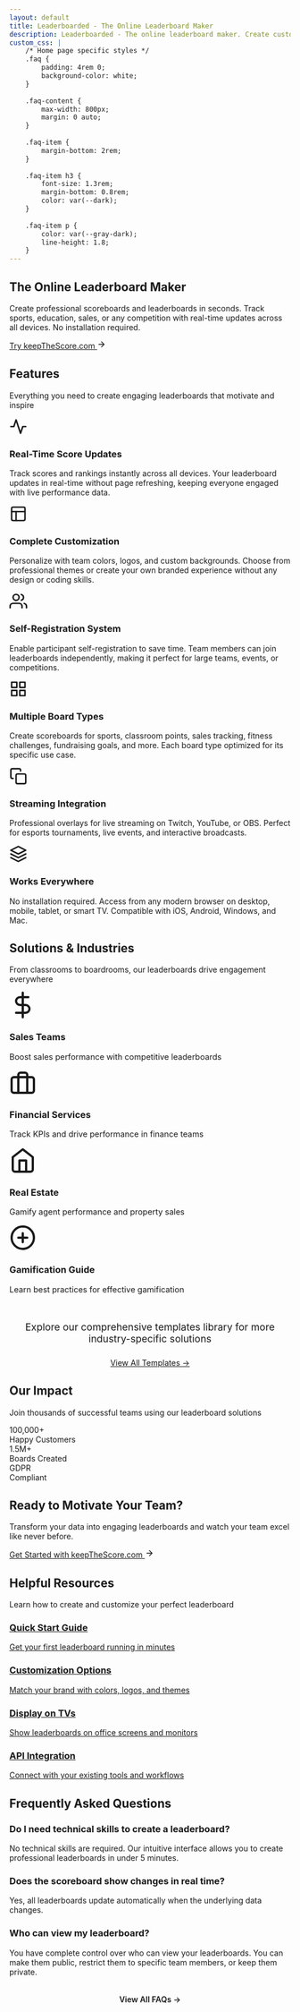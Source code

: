 ```yaml
---
layout: default
title: Leaderboarded - The Online Leaderboard Maker
description: Leaderboarded - The online leaderboard maker. Create customizable leaderboards to visualize team performance in real-time. No technical skills required.
custom_css: |
    /* Home page specific styles */
    .faq {
        padding: 4rem 0;
        background-color: white;
    }
    
    .faq-content {
        max-width: 800px;
        margin: 0 auto;
    }
    
    .faq-item {
        margin-bottom: 2rem;
    }
    
    .faq-item h3 {
        font-size: 1.3rem;
        margin-bottom: 0.8rem;
        color: var(--dark);
    }
    
    .faq-item p {
        color: var(--gray-dark);
        line-height: 1.8;
    }
---
```


<section class="home-hero">
    <div class="container">
        <h1>The Online Leaderboard Maker</h1>
        <p>Create professional scoreboards and leaderboards in seconds. Track sports, education, sales, or any competition with real-time updates across all devices. No installation required.</p>
        <div>
            <a href="{{ site.company.keepthescore_url }}" class="btn btn-keepthescore">
                Try keepTheScore.com
                <svg class="arrow-icon" xmlns="http://www.w3.org/2000/svg" width="16" height="16" viewBox="0 0 24 24" fill="none" stroke="currentColor" stroke-width="2" stroke-linecap="round" stroke-linejoin="round">
                    <line x1="5" y1="12" x2="19" y2="12"></line>
                    <polyline points="12 5 19 12 12 19"></polyline>
                </svg>
            </a>
        </div>
    </div>
</section>

<section class="home-features" id="features">
    <div class="container">
        <div class="section-title">
            <h2>Features</h2>
            <p>Everything you need to create engaging leaderboards that motivate and inspire</p>
        </div>
        <div class="home-features-grid">
            <div class="feature-card">
                <div class="feature-icon">
                    <svg xmlns="http://www.w3.org/2000/svg" width="32" height="32" viewBox="0 0 24 24" fill="none" stroke="currentColor" stroke-width="2" stroke-linecap="round" stroke-linejoin="round">
                        <polyline points="22 12 18 12 15 21 9 3 6 12 2 12"></polyline>
                    </svg>
                </div>
                <h3>Real-Time Score Updates</h3>
                <p>Track scores and rankings instantly across all devices. Your leaderboard updates in real-time without page refreshing, keeping everyone engaged with live performance data.</p>
            </div>
            <div class="feature-card">
                <div class="feature-icon">
                    <svg xmlns="http://www.w3.org/2000/svg" width="32" height="32" viewBox="0 0 24 24" fill="none" stroke="currentColor" stroke-width="2" stroke-linecap="round" stroke-linejoin="round">
                        <rect x="3" y="3" width="18" height="18" rx="2" ry="2"></rect>
                        <line x1="3" y1="9" x2="21" y2="9"></line>
                        <line x1="9" y1="21" x2="9" y2="9"></line>
                    </svg>
                </div>
                <h3>Complete Customization</h3>
                <p>Personalize with team colors, logos, and custom backgrounds. Choose from professional themes or create your own branded experience without any design or coding skills.</p>
            </div>
            <div class="feature-card">
                <div class="feature-icon">
                    <svg xmlns="http://www.w3.org/2000/svg" width="32" height="32" viewBox="0 0 24 24" fill="none" stroke="currentColor" stroke-width="2" stroke-linecap="round" stroke-linejoin="round">
                        <path d="M17 21v-2a4 4 0 0 0-4-4H5a4 4 0 0 0-4 4v2"></path>
                        <circle cx="9" cy="7" r="4"></circle>
                        <path d="M23 21v-2a4 4 0 0 0-3-3.87"></path>
                        <path d="M16 3.13a4 4 0 0 1 0 7.75"></path>
                    </svg>
                </div>
                <h3>Self-Registration System</h3>
                <p>Enable participant self-registration to save time. Team members can join leaderboards independently, making it perfect for large teams, events, or competitions.</p>
            </div>
            <div class="feature-card">
                <div class="feature-icon">
                    <svg xmlns="http://www.w3.org/2000/svg" width="32" height="32" viewBox="0 0 24 24" fill="none" stroke="currentColor" stroke-width="2" stroke-linecap="round" stroke-linejoin="round">
                        <rect x="3" y="3" width="7" height="7"></rect>
                        <rect x="14" y="3" width="7" height="7"></rect>
                        <rect x="14" y="14" width="7" height="7"></rect>
                        <rect x="3" y="14" width="7" height="7"></rect>
                    </svg>
                </div>
                <h3>Multiple Board Types</h3>
                <p>Create scoreboards for sports, classroom points, sales tracking, fitness challenges, fundraising goals, and more. Each board type optimized for its specific use case.</p>
            </div>
            <div class="feature-card">
                <div class="feature-icon">
                    <svg xmlns="http://www.w3.org/2000/svg" width="32" height="32" viewBox="0 0 24 24" fill="none" stroke="currentColor" stroke-width="2" stroke-linecap="round" stroke-linejoin="round">
                        <rect x="9" y="9" width="13" height="13" rx="2" ry="2"></rect>
                        <path d="M5 15H4a2 2 0 0 1-2-2V4a2 2 0 0 1 2-2h9a2 2 0 0 1 2 2v1"></path>
                    </svg>
                </div>
                <h3>Streaming Integration</h3>
                <p>Professional overlays for live streaming on Twitch, YouTube, or OBS. Perfect for esports tournaments, live events, and interactive broadcasts.</p>
            </div>
            <div class="feature-card">
                <div class="feature-icon">
                    <svg xmlns="http://www.w3.org/2000/svg" width="32" height="32" viewBox="0 0 24 24" fill="none" stroke="currentColor" stroke-width="2" stroke-linecap="round" stroke-linejoin="round">
                        <path d="M12 2L2 7l10 5 10-5-10-5z"></path>
                        <path d="M2 17l10 5 10-5"></path>
                        <path d="M2 12l10 5 10-5"></path>
                    </svg>
                </div>
                <h3>Works Everywhere</h3>
                <p>No installation required. Access from any modern browser on desktop, mobile, tablet, or smart TV. Compatible with iOS, Android, Windows, and Mac.</p>
            </div>
        </div>
    </div>
</section>

<section class="home-industries" id="industries">
    <div class="container">
        <div class="section-title">
            <h2>Solutions & Industries</h2>
            <p>From classrooms to boardrooms, our leaderboards drive engagement everywhere</p>
        </div>
        <div class="home-industries-grid">
            <div class="home-industry-card">
                <div class="home-industry-icon">
                    <svg xmlns="http://www.w3.org/2000/svg" width="48" height="48" viewBox="0 0 24 24" fill="none" stroke="currentColor" stroke-width="2" stroke-linecap="round" stroke-linejoin="round">
                        <line x1="12" y1="1" x2="12" y2="23"></line>
                        <path d="M17 5H9.5a3.5 3.5 0 0 0 0 7h5a3.5 3.5 0 0 1 0 7H6"></path>
                    </svg>
                </div>
                <h3><a href="{{ '/sales-leaderboard' | relative_url }}" style="color: inherit; text-decoration: none;">Sales Teams</a></h3>
                <p style="margin-top: 0.5rem; color: var(--gray-dark); font-size: 0.9rem;">Boost sales performance with competitive leaderboards</p>
            </div>
            <div class="home-industry-card">
                <div class="home-industry-icon">
                    <svg xmlns="http://www.w3.org/2000/svg" width="48" height="48" viewBox="0 0 24 24" fill="none" stroke="currentColor" stroke-width="2" stroke-linecap="round" stroke-linejoin="round">
                        <rect x="2" y="7" width="20" height="14" rx="2" ry="2"></rect>
                        <path d="M16 21V5a2 2 0 0 0-2-2h-4a2 2 0 0 0-2 2v16"></path>
                    </svg>
                </div>
                <h3><a href="{{ '/financial-services-leaderboard' | relative_url }}" style="color: inherit; text-decoration: none;">Financial Services</a></h3>
                <p style="margin-top: 0.5rem; color: var(--gray-dark); font-size: 0.9rem;">Track KPIs and drive performance in finance teams</p>
            </div>
            <div class="home-industry-card">
                <div class="home-industry-icon">
                    <svg xmlns="http://www.w3.org/2000/svg" width="48" height="48" viewBox="0 0 24 24" fill="none" stroke="currentColor" stroke-width="2" stroke-linecap="round" stroke-linejoin="round">
                        <path d="M3 9l9-7 9 7v11a2 2 0 0 1-2 2H5a2 2 0 0 1-2-2z"></path>
                        <polyline points="9 22 9 12 15 12 15 22"></polyline>
                    </svg>
                </div>
                <h3><a href="{{ '/blog/real-estate-leaderboard-or-how-to-increase-real-estate-sales-use-gamification' | relative_url }}" style="color: inherit; text-decoration: none;">Real Estate</a></h3>
                <p style="margin-top: 0.5rem; color: var(--gray-dark); font-size: 0.9rem;">Gamify agent performance and property sales</p>
            </div>
            <div class="home-industry-card">
                <div class="home-industry-icon">
                    <svg xmlns="http://www.w3.org/2000/svg" width="48" height="48" viewBox="0 0 24 24" fill="none" stroke="currentColor" stroke-width="2" stroke-linecap="round" stroke-linejoin="round">
                        <circle cx="12" cy="12" r="10"></circle>
                        <path d="M8 12h8"></path>
                        <path d="M12 8v8"></path>
                    </svg>
                </div>
                <h3><a href="{{ '/gamification-leaderboard' | relative_url }}" style="color: inherit; text-decoration: none;">Gamification Guide</a></h3>
                <p style="margin-top: 0.5rem; color: var(--gray-dark); font-size: 0.9rem;">Learn best practices for effective gamification</p>
            </div>
        </div>
        <div style="text-align: center; margin-top: 3rem;">
            <p style="font-size: 1.1rem; color: var(--gray-dark); margin-bottom: 1.5rem;">Explore our comprehensive templates library for more industry-specific solutions</p>
            <a href="{{ '/templates' | relative_url }}" class="btn btn-primary">View All Templates →</a>
        </div>
    </div>
</section>

<section class="home-stats" id="stats">
    <div class="container">
        <div class="section-title">
            <h2>Our Impact</h2>
            <p>Join thousands of successful teams using our leaderboard solutions</p>
        </div>
        <div class="home-stats-grid">
            <div class="home-stat-card">
                <div class="home-stat-number">100,000+</div>
                <div class="home-stat-label">Happy Customers</div>
            </div>
            <div class="home-stat-card">
                <div class="home-stat-number">1.5M+</div>
                <div class="home-stat-label">Boards Created</div>
            </div>
            <div class="home-stat-card">
                <div class="home-stat-number">GDPR</div>
                <div class="home-stat-label">Compliant</div>
            </div>
        </div>
    </div>
</section>

<section class="cta-section">
    <div class="container">
        <h2>Ready to Motivate Your Team?</h2>
        <p>Transform your data into engaging leaderboards and watch your team excel like never before.</p>
        <a href="{{ site.company.keepthescore_url }}?utm_source=leaderboarded&utm_medium=website&utm_campaign=homepage&utm_content=bottom_cta" class="btn btn-keepthescore">
            Get Started with keepTheScore.com
            <svg class="arrow-icon" xmlns="http://www.w3.org/2000/svg" width="16" height="16" viewBox="0 0 24 24" fill="none" stroke="currentColor" stroke-width="2" stroke-linecap="round" stroke-linejoin="round">
                <line x1="5" y1="12" x2="19" y2="12"></line>
                <polyline points="12 5 19 12 12 19"></polyline>
            </svg>
        </a>
    </div>
</section>

<section class="home-resources">
    <div class="container">
        <div class="section-title">
            <h2>Helpful Resources</h2>
            <p>Learn how to create and customize your perfect leaderboard</p>
        </div>
        <div class="resources-grid-home">
            <a href="{{ site.company.keepthescore_url }}/docs/quick-start/?utm_source=leaderboarded&utm_medium=website&utm_campaign=homepage&utm_content=quickstart" class="resource-card-home">
                <h3>Quick Start Guide</h3>
                <p>Get your first leaderboard running in minutes</p>
            </a>
            <a href="{{ site.company.keepthescore_url }}/docs/leaderboard-customization/?utm_source=leaderboarded&utm_medium=website&utm_campaign=homepage&utm_content=customization" class="resource-card-home">
                <h3>Customization Options</h3>
                <p>Match your brand with colors, logos, and themes</p>
            </a>
            <a href="{{ site.company.keepthescore_url }}/docs/tv-leaderboards/?utm_source=leaderboarded&utm_medium=website&utm_campaign=homepage&utm_content=tv_display" class="resource-card-home">
                <h3>Display on TVs</h3>
                <p>Show leaderboards on office screens and monitors</p>
            </a>
            <a href="{{ site.company.keepthescore_url }}/docs/api/?utm_source=leaderboarded&utm_medium=website&utm_campaign=homepage&utm_content=api" class="resource-card-home">
                <h3>API Integration</h3>
                <p>Connect with your existing tools and workflows</p>
            </a>
        </div>
    </div>
</section>

<section class="faq" id="faq">
    <div class="container">
        <div class="section-title">
            <h2>Frequently Asked Questions</h2>
        </div>
        <div class="faq-content">
            <div class="faq-item">
                <h3>Do I need technical skills to create a leaderboard?</h3>
                <p>No technical skills are required. Our intuitive interface allows you to create professional leaderboards in under 5 minutes.</p>
            </div>
            <div class="faq-item">
                <h3>Does the scoreboard show changes in real time?</h3>
                <p>Yes, all leaderboards update automatically when the underlying data changes.</p>
            </div>
            <div class="faq-item">
                <h3>Who can view my leaderboard?</h3>
                <p>You have complete control over who can view your leaderboards. You can make them public, restrict them to specific team members, or keep them private.</p>
            </div>
            <div class="faq-item" style="text-align: center; margin-top: 2rem;">
                <a href="{{ '/faq' | relative_url }}" style="color: var(--primary); font-weight: 600; text-decoration: none; border-bottom: 2px solid var(--primary);">View All FAQs →</a>
            </div>
        </div>
    </div>
</section>